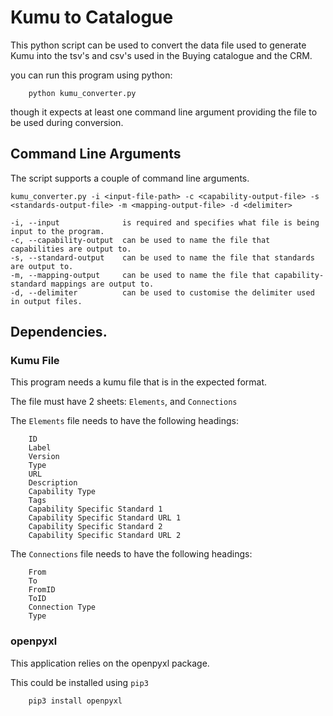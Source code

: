 # Kumu to Catalogue

This python script can be used to convert the data file used to generate Kumu into the tsv's and csv's used in the Buying catalogue and the CRM.

you can run this program using python:

```
    python kumu_converter.py
```

though it expects at least one command line argument providing the file to be used during conversion.

## Command Line Arguments

The script supports a couple of command line arguments.

```
kumu_converter.py -i <input-file-path> -c <capability-output-file> -s <standards-output-file> -m <mapping-output-file> -d <delimiter>

-i, --input              is required and specifies what file is being input to the program.
-c, --capability-output  can be used to name the file that capabilities are output to.
-s, --standard-output    can be used to name the file that standards are output to.
-m, --mapping-output     can be used to name the file that capability-standard mappings are output to.
-d, --delimiter          can be used to customise the delimiter used in output files.
```

## Dependencies.

### Kumu File
This program needs a kumu file that is in the expected format.

The file must have 2 sheets: `Elements`, and `Connections`

The `Elements` file needs to have the following headings:
```
    ID
    Label
    Version
    Type
    URL
    Description
    Capability Type
    Tags
    Capability Specific Standard 1
    Capability Specific Standard URL 1
    Capability Specific Standard 2
    Capability Specific Standard URL 2
```

The `Connections` file needs to have the following headings:
```
    From
    To
    FromID
    ToID
    Connection Type
    Type
```

### openpyxl

This application relies on the openpyxl package.

This could be installed using `pip3`

```
    pip3 install openpyxl
```


